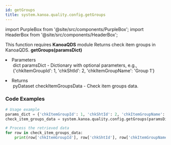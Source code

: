 ```yaml
---
id: getGroups
title: system.kanoa.quality.config.getGroups
---
```


import PurpleBox from '@site/src/components/PurpleBox';
import HeaderBox from '@site/src/components/HeaderBox';

<PurpleBox>This function requires <b>KanoaQDS</b> module</PurpleBox>
<HeaderBox header="Description">Returns check item groups in KanoaQDS.</HeaderBox>
<HeaderBox header="Syntax">
    <b>getGroups(paramsDict)</b>
    <li> Parameters <br />
        <ul>dict paramsDict - Dictionary with optional parameters, e.g., &#123;'chkItemGroupId': 1, 'chkShtId': 2, 'chkItemGroupName': 'Group 1'}</ul>
    </li>
    <li> Returns <br />
        <ul>pyDataset checkItemGroupsData - Check item groups data.</ul>
    </li>
</HeaderBox>

### Code Examples
```python
# Usage example
params_dict = {'chkItemGroupId': 1, 'chkShtId': 2, 'chkItemGroupName': 'Group 1'}
check_item_groups_data = system.kanoa.quality.config.getGroups(paramsDict=params_dict)

# Process the retrieved data
for row in check_item_groups_data:
    print(row['chkItemGroupId'], row['chkShtId'], row['chkItemGroupName'], row['sortOrder'])

